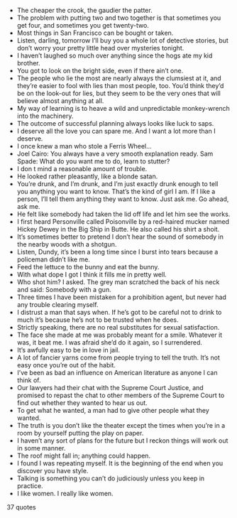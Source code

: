  - The cheaper the crook, the gaudier the patter.
 - The problem with putting two and two together is that sometimes you get four, and sometimes you get twenty-two.
 - Most things in San Francisco can be bought or taken.
 - Listen, darling, tomorrow I’ll buy you a whole lot of detective stories, but don’t worry your pretty little head over mysteries tonight.
 - I haven’t laughed so much over anything since the hogs ate my kid brother.
 - You got to look on the bright side, even if there ain’t one.
 - The people who lie the most are nearly always the clumsiest at it, and they’re easier to fool with lies than most people, too. You’d think they’d be on the look-out for lies, but they seem to be the very ones that will believe almost anything at all.
 - My way of learning is to heave a wild and unpredictable monkey-wrench into the machinery.
 - The outcome of successful planning always looks like luck to saps.
 - I deserve all the love you can spare me. And I want a lot more than I deserve.
 - I once knew a man who stole a Ferris Wheel...
 - Joel Cairo: You always have a very smooth explanation ready. Sam Spade: What do you want me to do, learn to stutter?
 - I don t mind a reasonable amount of trouble.
 - He looked rather pleasantly, like a blonde satan.
 - You’re drunk, and I’m drunk, and I’m just exactly drunk enough to tell you anything you want to know. That’s the kind of girl I am. If I like a person, I’ll tell them anything they want to know. Just ask me. Go ahead, ask me.
 - He felt like somebody had taken the lid off life and let him see the works.
 - I first heard Personville called Poisonville by a red-haired mucker named Hickey Dewey in the Big Ship in Butte. He also called his shirt a shoit.
 - It’s sometimes better to pretend I don’t hear the sound of somebody in the nearby woods with a shotgun.
 - Listen, Dundy, it’s been a long time since I burst into tears because a policeman didn’t like me.
 - Feed the lettuce to the bunny and eat the bunny.
 - With what dope I got I think it fills me in pretty well.
 - Who shot him? I asked. The grey man scratched the back of his neck and said: Somebody with a gun.
 - Three times I have been mistaken for a prohibition agent, but never had any trouble clearing myself.
 - I distrust a man that says when. If he’s got to be careful not to drink to much it’s because he’s not to be trusted when he does.
 - Strictly speaking, there are no real substitutes for sexual satisfaction.
 - The face she made at me was probably meant for a smile. Whatever it was, it beat me. I was afraid she’d do it again, so I surrendered.
 - It’s awfully easy to be in love in jail.
 - A lot of fancier yarns come from people trying to tell the truth. It’s not easy once you’re out of the habit.
 - I’ve been as bad an influence on American literature as anyone I can think of.
 - Our lawyers had their chat with the Supreme Court Justice, and promised to repast the chat to other members of the Supreme Court to find out whether they wanted to hear us out.
 - To get what he wanted, a man had to give other people what they wanted.
 - The truth is you don’t like the theater except the times when you’re in a room by yourself putting the play on paper.
 - I haven’t any sort of plans for the future but I reckon things will work out in some manner.
 - The roof might fall in; anything could happen.
 - I found I was repeating myself. It is the beginning of the end when you discover you have style.
 - Talking is something you can’t do judiciously unless you keep in practice.
 - I like women. I really like women.

37 quotes